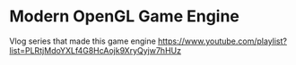 # Modern OpenGL Game Engine

Vlog series that made this game engine https://www.youtube.com/playlist?list=PLRtjMdoYXLf4G8HcAojk9XryQyjw7hHUz
